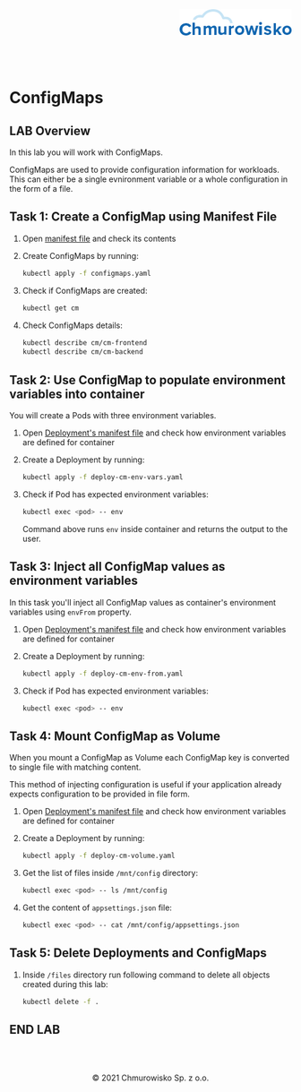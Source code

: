 <img src="./img/logo.png" alt="Chmurowisko logo" width="200" align="right">
<br><br>
<br><br>
<br><br>

# ConfigMaps

## LAB Overview

In this lab you will work with ConfigMaps.

ConfigMaps are used to provide configuration information for workloads. This can either be a single evnironment variable or a whole configuration in the form of a file.

## Task 1: Create a ConfigMap using Manifest File

1. Open [manifest file](./files/configmaps.yaml) and check its contents
1. Create ConfigMaps by running:

    ```bash
    kubectl apply -f configmaps.yaml
    ```

1. Check if ConfigMaps are created:

    ```bash
    kubectl get cm
    ```

1. Check ConfigMaps details:

    ```bash
    kubectl describe cm/cm-frontend
    kubectl describe cm/cm-backend
    ```

## Task 2: Use ConfigMap to populate environment variables into container

You will create a Pods with three environment variables.

1. Open [Deployment's manifest file](./files/deploy-cm-env-vars.yaml) and check how environment variables are defined for container
1. Create a Deployment by running: 

    ```bash
    kubectl apply -f deploy-cm-env-vars.yaml
    ```

1. Check if Pod has expected environment variables:

    ```bash
    kubectl exec <pod> -- env
    ```

    Command above runs `env` inside container and returns the output to the user.

## Task 3: Inject all ConfigMap values as environment variables

In this task you'll inject all ConfigMap values as container's environment variables using `envFrom` property.

1. Open [Deployment's manifest file](./files/deploy-cm-env-from.yaml) and check how environment variables are defined for container
1. Create a Deployment by running: 

    ```bash
    kubectl apply -f deploy-cm-env-from.yaml
    ```

1. Check if Pod has expected environment variables:

    ```bash
    kubectl exec <pod> -- env
    ```

## Task 4: Mount ConfigMap as Volume

When you mount a ConfigMap as Volume each ConfigMap key is converted to single file with matching content.

This method of injecting configuration is useful if your application already expects configuration to be provided in file form.

1. Open [Deployment's manifest file](./files/deploy-cm-volume.yaml) and check how environment variables are defined for container
1. Create a Deployment by running: 

    ```bash
    kubectl apply -f deploy-cm-volume.yaml
    ```

1. Get the list of files inside `/mnt/config` directory:

    ```bash
    kubectl exec <pod> -- ls /mnt/config
    ```

1. Get the content of `appsettings.json` file:

    ```bash
    kubectl exec <pod> -- cat /mnt/config/appsettings.json
    ```

## Task 5: Delete Deployments and ConfigMaps

1. Inside `/files` directory run following command to delete all objects created during this lab:

    ```bash
    kubectl delete -f .
    ```

## END LAB

<br><br>

<center><p>&copy; 2021 Chmurowisko Sp. z o.o.<p></center>
